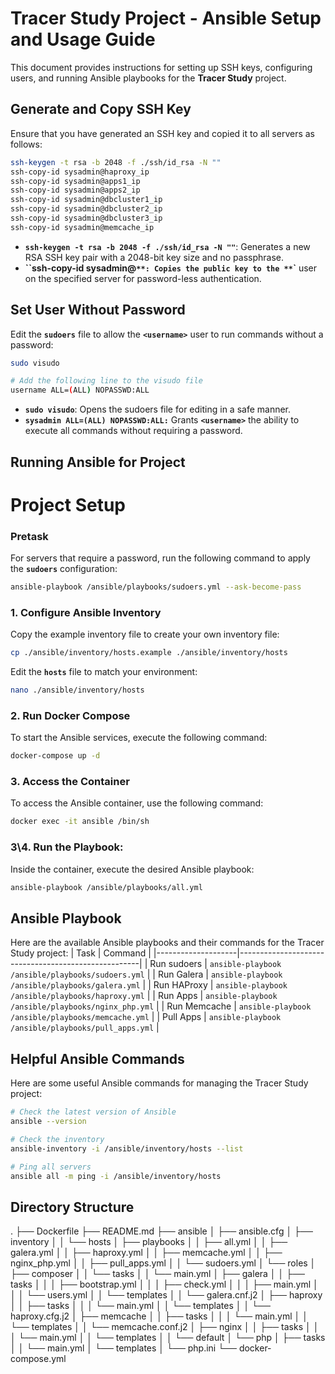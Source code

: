 # Tracer Study Project - Ansible Setup and Usage Guide

This document provides instructions for setting up SSH keys, configuring users, and running Ansible playbooks for the **Tracer Study** project.

## Generate and Copy SSH Key

Ensure that you have generated an SSH key and copied it to all servers as follows:

```bash
ssh-keygen -t rsa -b 2048 -f ./ssh/id_rsa -N ""
ssh-copy-id sysadmin@haproxy_ip
ssh-copy-id sysadmin@apps1_ip
ssh-copy-id sysadmin@apps2_ip
ssh-copy-id sysadmin@dbcluster1_ip
ssh-copy-id sysadmin@dbcluster2_ip
ssh-copy-id sysadmin@dbcluster3_ip
ssh-copy-id sysadmin@memcache_ip
```

* **`ssh-keygen -t rsa -b 2048 -f ./ssh/id_rsa -N ""`**: Generates a new RSA SSH key pair with a 2048-bit key size and no passphrase.
* **``ssh-copy-id sysadmin@<IP>`**: Copies the public key to the **`<username>`** user on the specified server for password-less authentication.

## Set User Without Password
Edit the **`sudoers`** file to allow the **`<username>`** user to run commands without a password:
```bash
sudo visudo

# Add the following line to the visudo file
username ALL=(ALL) NOPASSWD:ALL
```
* **`sudo visudo`**: Opens the sudoers file for editing in a safe manner.
* **`sysadmin ALL=(ALL) NOPASSWD:ALL:`** Grants **`<username>`** the ability to execute all commands without requiring a password.

## Running Ansible for Project

# Project Setup

### Pretask
For servers that require a password, run the following command to apply the **`sudoers`** configuration:
```sh
ansible-playbook /ansible/playbooks/sudoers.yml --ask-become-pass
```

### 1. Configure Ansible Inventory
Copy the example inventory file to create your own inventory file:
```sh
cp ./ansible/inventory/hosts.example ./ansible/inventory/hosts
```
Edit the **`hosts`** file to match your environment:
```sh
nano ./ansible/inventory/hosts
```
### 2. Run Docker Compose
To start the Ansible services, execute the following command:
```sh
docker-compose up -d
```
### 3. Access the Container
To access the Ansible container, use the following command:
```sh
docker exec -it ansible /bin/sh
```
### 3\4. Run the Playbook:
Inside the container, execute the desired Ansible playbook:
```sh
ansible-playbook /ansible/playbooks/all.yml
```

## Ansible Playbook
Here are the available Ansible playbooks and their commands for the Tracer Study project:
| Task               | Command                                             |
|--------------------|-----------------------------------------------------|
| Run sudoers        | `ansible-playbook /ansible/playbooks/sudoers.yml`   |
| Run Galera         | `ansible-playbook /ansible/playbooks/galera.yml`    |
| Run HAProxy        | `ansible-playbook /ansible/playbooks/haproxy.yml`   |
| Run Apps           | `ansible-playbook /ansible/playbooks/nginx_php.yml` |
| Run Memcache       | `ansible-playbook /ansible/playbooks/memcache.yml`  |
| Pull Apps          | `ansible-playbook /ansible/playbooks/pull_apps.yml`  |

## Helpful Ansible Commands
Here are some useful Ansible commands for managing the Tracer Study project:
```sh
# Check the latest version of Ansible
ansible --version

# Check the inventory
ansible-inventory -i /ansible/inventory/hosts --list

# Ping all servers
ansible all -m ping -i /ansible/inventory/hosts
```

## Directory Structure
.
├── Dockerfile
├── README.md
├── ansible
│   ├── ansible.cfg
│   ├── inventory
│   │   └── hosts
│   ├── playbooks
│   │   ├── all.yml
│   │   ├── galera.yml
│   │   ├── haproxy.yml
│   │   ├── memcache.yml
│   │   ├── nginx_php.yml
│   │   ├── pull_apps.yml
│   │   └── sudoers.yml
│   └── roles
│       ├── composer
│       │   └── tasks
│       │       └── main.yml
│       ├── galera
│       │   ├── tasks
│       │   │   ├── bootstrap.yml
│       │   │   ├── check.yml
│       │   │   ├── main.yml
│       │   │   └── users.yml
│       │   └── templates
│       │       └── galera.cnf.j2
│       ├── haproxy
│       │   ├── tasks
│       │   │   └── main.yml
│       │   └── templates
│       │       └── haproxy.cfg.j2
│       ├── memcache
│       │   ├── tasks
│       │   │   └── main.yml
│       │   └── templates
│       │       └── memcache.conf.j2
│       ├── nginx
│       │   ├── tasks
│       │   │   └── main.yml
│       │   └── templates
│       │       └── default
│       └── php
│           ├── tasks
│           │   └── main.yml
│           └── templates
│               └── php.ini
└── docker-compose.yml